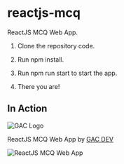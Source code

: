 # reactjs-mcq
ReactJS MCQ Web App.

1. Clone the repository code.

2. Run npm install.

3. Run npm run start to start the app.

4. There you are!

## In Action

![GAC Logo](https://geniusandcourage.com/favicon.ico)

ReactJS MCQ Web App by [GAC DEV](https://geniusandcourage.com)

![ReactJS MCQ Web App](https://geniusandcourage.com/reactjs-mcq.png)
